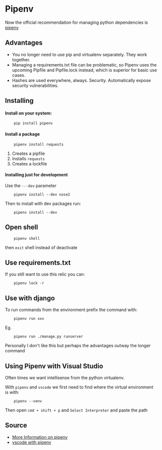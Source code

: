 # Pipenv

Now the official recommendation for managing python dependencies is [pipenv](https://docs.pipenv.org/)

## Advantages

* You no longer need to use pip and virtualenv separately. They work together.
* Managing a requirements.txt file can be problematic, so Pipenv uses the upcoming Pipfile and Pipfile.lock instead, which is superior for basic use cases.
* Hashes are used everywhere, always. Security. Automatically expose security vulnerabilities.

## Installing

#### Install on your system:

        pip install pipenv

#### Install a package

        pipenv install requests

1. Creates a pipfile
2. Installs `requests`
3. Creates a lockfile

#### Installing just for development

Use the `---dev` parameter

        pipenv install --dev nose2

Then to install with dev packages run:

        pipenv install --dev


## Open shell

        pipenv shell

then `exit` shell instead of deactivate

## Use requirements.txt

If you still want to use this relic you can:

        pipenv lock -r

## Use with django

To run commands from the environment prefix the command with:

        pipenv run xxx

Eg.

        pipenv run ./manage.py runserver

Personally I don't like this but perhaps the advantages outway the longer command

## Using Pipenv with Visual Studio

Often times we want intellisense from the python virtualenv.

With `pipenv` and `vscode` we first need to find where the virtual environment is with:

        pipenv --venv

Then open `cmd + shift + p` and `Select Interpreter` and paste the path

## Source

* [More Information on pipenv](https://docs.pipenv.org/)
* [vscode with pipenv](https://olav.it/2017/03/04/pipenv-visual-studio-code/)